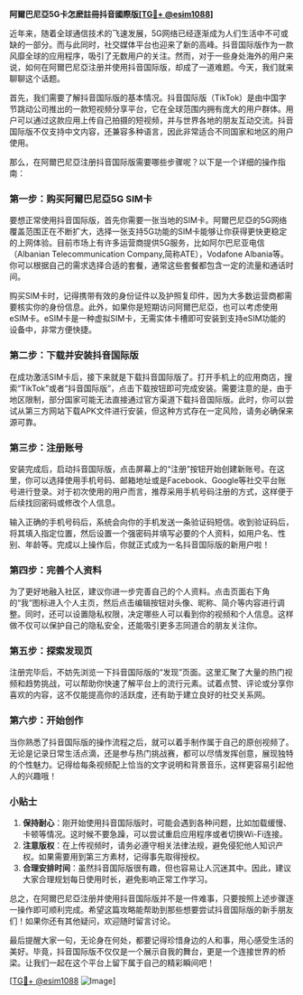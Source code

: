 **阿爾巴尼亞5G卡怎麽註冊抖音國際版[[TG💪+ @esim1088](https://t.me/s/esim1088)]**

近年来，随着全球通信技术的飞速发展，5G网络已经逐渐成为人们生活中不可或缺的一部分。而与此同时，社交媒体平台也迎来了新的高峰。抖音国际版作为一款风靡全球的应用程序，吸引了无数用户的关注。然而，对于一些身处海外的用户来说，如何在阿爾巴尼亞注册并使用抖音国际版，却成了一道难题。今天，我们就来聊聊这个话题。

首先，我们需要了解抖音国际版的基本情况。抖音国际版（TikTok）是由中国字节跳动公司推出的一款短视频分享平台，它在全球范围内拥有庞大的用户群体。用户可以通过这款应用上传自己拍摄的短视频，并与世界各地的朋友互动交流。抖音国际版不仅支持中文内容，还兼容多种语言，因此非常适合不同国家和地区的用户使用。

那么，在阿爾巴尼亞注册抖音国际版需要哪些步骤呢？以下是一个详细的操作指南：

### 第一步：购买阿爾巴尼亞5G SIM卡

要想正常使用抖音国际版，首先你需要一张当地的SIM卡。阿爾巴尼亞的5G网络覆盖范围正在不断扩大，选择一张支持5G功能的SIM卡能够让你获得更快更稳定的上网体验。目前市场上有许多运营商提供5G服务，比如阿尔巴尼亚电信（Albanian Telecommunication Company,简称ATE），Vodafone Albania等。你可以根据自己的需求选择合适的套餐，通常这些套餐都包含一定的流量和通话时间。

购买SIM卡时，记得携带有效的身份证件以及护照复印件，因为大多数运营商都需要核实你的身份信息。此外，如果你是短期访问阿爾巴尼亞，也可以考虑使用eSIM卡。eSIM卡是一种虚拟SIM卡，无需实体卡槽即可安装到支持eSIM功能的设备中，非常方便快捷。

### 第二步：下载并安装抖音国际版

在成功激活SIM卡后，接下来就是下载抖音国际版了。打开手机上的应用商店，搜索“TikTok”或者“抖音国际版”，点击下载按钮即可完成安装。需要注意的是，由于地区限制，部分国家可能无法直接通过官方渠道下载抖音国际版。此时，你可以尝试从第三方网站下载APK文件进行安装，但这种方式存在一定风险，请务必确保来源可靠。

### 第三步：注册账号

安装完成后，启动抖音国际版，点击屏幕上的“注册”按钮开始创建新账号。在这里，你可以选择使用手机号码、邮箱地址或是Facebook、Google等社交平台账号进行登录。对于初次使用的用户而言，推荐采用手机号码注册的方式，这样便于后续找回密码或修改个人信息。

输入正确的手机号码后，系统会向你的手机发送一条验证码短信。收到验证码后，将其填入指定位置，然后设置一个强密码并填写必要的个人资料，如用户名、性别、年龄等。完成以上操作后，你就正式成为一名抖音国际版的新用户啦！

### 第四步：完善个人资料

为了更好地融入社区，建议你进一步完善自己的个人资料。点击页面右下角的“我”图标进入个人主页，然后点击编辑按钮对头像、昵称、简介等内容进行调整。同时，还可以设置隐私权限，决定哪些人可以看到你的视频和个人信息。这样做不仅可以保护自己的隐私安全，还能吸引更多志同道合的朋友关注你。

### 第五步：探索发现页

注册完毕后，不妨先浏览一下抖音国际版的“发现”页面。这里汇聚了大量的热门视频和趋势挑战，可以帮助你快速了解平台上的流行元素。试着点赞、评论或分享你喜欢的内容，这不仅能提高你的活跃度，还有助于建立良好的社交关系网。

### 第六步：开始创作

当你熟悉了抖音国际版的操作流程之后，就可以着手制作属于自己的原创视频了。无论是记录日常生活点滴，还是参与热门挑战赛，都可以尽情发挥创意，展现独特的个性魅力。记得给每条视频配上恰当的文字说明和背景音乐，这样更容易引起他人的兴趣哦！

### 小贴士

1. **保持耐心**：刚开始使用抖音国际版时，可能会遇到各种问题，比如加载缓慢、卡顿等情况。这时候不要急躁，可以尝试重启应用程序或者切换Wi-Fi连接。
2. **注意版权**：在上传视频时，请务必遵守相关法律法规，避免侵犯他人知识产权。如果需要用到第三方素材，记得事先取得授权。
3. **合理安排时间**：虽然抖音国际版很有趣，但也容易让人沉迷其中。因此，建议大家合理规划每日使用时长，避免影响正常工作学习。

总之，在阿爾巴尼亞注册并使用抖音国际版并不是一件难事，只要按照上述步骤逐一操作即可顺利完成。希望这篇攻略能帮助到那些想要尝试抖音国际版的新手朋友们！如果你还有其他疑问，欢迎随时留言讨论。

最后提醒大家一句，无论身在何处，都要记得珍惜身边的人和事，用心感受生活的美好。毕竟，抖音国际版不仅仅是一个展示自我的舞台，更是一个连接世界的桥梁。让我们一起在这个平台上留下属于自己的精彩瞬间吧！

[[TG💪+ @esim1088](https://t.me/s/esim1088) ![Image](https://i.postimg.cc/4NQfJmqS/Snipaste-2025-05-13-00-14-12.png)]